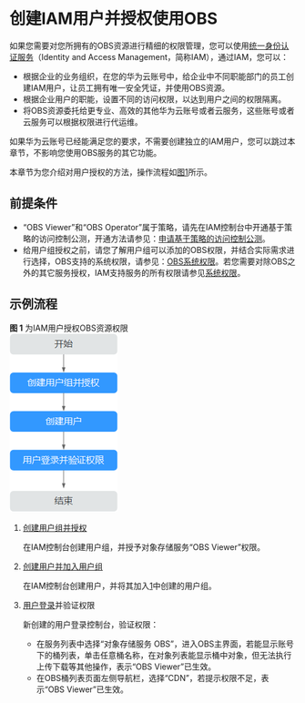 # 创建IAM用户并授权使用OBS<a name="obs_03_0122"></a>

如果您需要对您所拥有的OBS资源进行精细的权限管理，您可以使用[统一身份认证服务](https://support.huaweicloud.com/usermanual-iam/zh-cn_topic_0079496985.html)（Identity and Access Management，简称IAM），通过IAM，您可以：

-   根据企业的业务组织，在您的华为云账号中，给企业中不同职能部门的员工创建IAM用户，让员工拥有唯一安全凭证，并使用OBS资源。
-   根据企业用户的职能，设置不同的访问权限，以达到用户之间的权限隔离。
-   将OBS资源委托给更专业、高效的其他华为云账号或者云服务，这些账号或者云服务可以根据权限进行代运维。

如果华为云账号已经能满足您的要求，不需要创建独立的IAM用户，您可以跳过本章节，不影响您使用OBS服务的其它功能。

本章节为您介绍对用户授权的方法，操作流程如[图1](#fig292324264713)所示。

## 前提条件<a name="section15304115717917"></a>

-   “OBS Viewer”和“OBS Operator”属于策略，请先在IAM控制台中开通基于策略的访问控制公测，开通方法请参见：[申请基于策略的访问控制公测](https://support.huaweicloud.com/usermanual-iam/iam_01_019.html)。
-   给用户组授权之前，请您了解用户组可以添加的OBS权限，并结合实际需求进行选择，OBS支持的系统权限，请参见：[OBS系统权限](https://support.huaweicloud.com/productdesc-obs/obs_03_0045.html)。若您需要对除OBS之外的其它服务授权，IAM支持服务的所有权限请参见[系统权限](https://support.huaweicloud.com/permissions/policy_list.html?product=obs)。

## 示例流程<a name="section35143124418"></a>

**图 1**  为IAM用户授权OBS资源权限<a name="fig292324264713"></a>  
![](figures/为IAM用户授权OBS资源权限.png "为IAM用户授权OBS资源权限")

1.  <a name="li64462106181"></a>[创建用户组并授权](https://support.huaweicloud.com/usermanual-iam/zh-cn_topic_0046611269.html)

    在IAM控制台创建用户组，并授予对象存储服务“OBS Viewer”权限。

2.  [创建用户并加入用户组](https://support.huaweicloud.com/usermanual-iam/zh-cn_topic_0046611303.html)

    在IAM控制台创建用户，并将其加入[1](#li64462106181)中创建的用户组。

3.  [用户登录](https://support.huaweicloud.com/usermanual-iam/iam_01_0552.html)并验证权限

    新创建的用户登录控制台，验证权限：

    -   在服务列表中选择“对象存储服务 OBS”，进入OBS主界面，若能显示账号下的桶列表，单击任意桶名称，在对象列表能显示桶中对象，但无法执行上传下载等其他操作，表示“OBS Viewer”已生效。
    -   在OBS桶列表页面左侧导航栏，选择“CDN”，若提示权限不足，表示“OBS Viewer”已生效。


